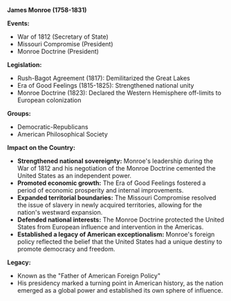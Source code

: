 **James Monroe (1758-1831)**

**Events:**

* War of 1812 (Secretary of State)
* Missouri Compromise (President)
* Monroe Doctrine (President)

**Legislation:**

* Rush-Bagot Agreement (1817): Demilitarized the Great Lakes
* Era of Good Feelings (1815-1825): Strengthened national unity
* Monroe Doctrine (1823): Declared the Western Hemisphere off-limits to European colonization

**Groups:**

* Democratic-Republicans
* American Philosophical Society

**Impact on the Country:**

* **Strengthened national sovereignty:** Monroe's leadership during the War of 1812 and his negotiation of the Monroe Doctrine cemented the United States as an independent power.
* **Promoted economic growth:** The Era of Good Feelings fostered a period of economic prosperity and internal improvements.
* **Expanded territorial boundaries:** The Missouri Compromise resolved the issue of slavery in newly acquired territories, allowing for the nation's westward expansion.
* **Defended national interests:** The Monroe Doctrine protected the United States from European influence and intervention in the Americas.
* **Established a legacy of American exceptionalism:** Monroe's foreign policy reflected the belief that the United States had a unique destiny to promote democracy and freedom.

**Legacy:**

* Known as the "Father of American Foreign Policy"
* His presidency marked a turning point in American history, as the nation emerged as a global power and established its own sphere of influence.